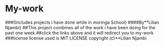 # My-work

###{Includes projects i have done while in moringa School}
####By**Lilian Njambi}
##This project combines all of the work i have been doing for the past one week 
##click the links above and it will redirect you to my-work
###license
 license used is MIT LICENSE
 copyright (c)**Lilian Njambi
